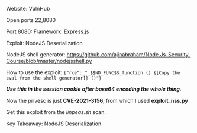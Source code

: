 Website: VulnHub

Open ports 22,8080

Port 8080:
  Framework: Express.js
  
  Exploit: NodeJS Deserialization
  
  NodeJS shell generator: https://github.com/ajinabraham/Node.Js-Security-Course/blob/master/nodejsshell.py
  
  How to use the exploit:
  `{"rce": "_$$ND_FUNC$$_function () {[Copy the eval from the shell generator]} ()"}`
  
  ***Use this in the session cookie after base64 encoding the whole thing***.
  
  Now the privesc is just **CVE-2021-3156**, from which I used **exploit_nss.py**
  
  Get this exploit from the *linpeas.sh* scan.

Key Takeaway: NodeJS Deserialization.
